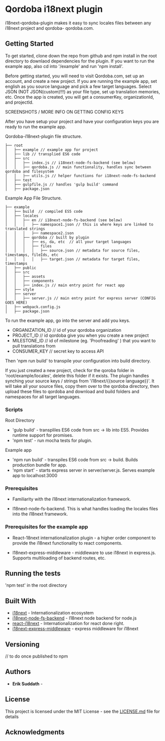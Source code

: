 # Qordoba i18next plugin

i18next-qordoba-plugin makes it easy to sync locales files between any i18next project and qordoba- qordoba.com.

## Getting Started

To get started, clone down the repo from github and npm install in the root directory to downlaod dependencies for the plugin. If you want to run the example app, also cd into '/example' and run 'npm install'.

Before getting started, you will need to visit Qordoba.com, set up an account, and create a new project. If you are running the example app, set english as you source language and pick a few target languages. Select JSON (NOT JSON(custom)!!!) as your file type, set up translation memories, etc. Once the app is created, you will get a consumerKey, organizationId, and projectId.

SCREENSHOTS / MORE INFO ON GETTING CONFIG KEYS

After you have setup your project and have your configuration keys you are ready to run the example app.

Qordoba-i18next-plugin file structure.


```
├── root
│   ├── example // example app for project
│   ├── lib // transplied ES6 code
│   ├── src
│   │   ├── index.js // i18next-node-fs-backend (see below)
│   │   ├── qordoba.js // main functionality, handles sync between qordoba and filesystem
│   │   ├── utils.js // helper functions for i18next-node-fs-backend
│   ├── test
│   ├── gulpfile.js // handles 'gulp build' command
│   ├── package.json
```

Example App File Structure.

```
├── example
│   ├── build  // compiled ES5 code
│   ├── locales
│   │   ├── en // i18next-node-fs-backend (see below)
│   │   │   ├── namespace1.json // this is where keys are linked to translated strings
│   │   │   ├── namespace2.json
│   │   ├── qordoba // built by plugin
│   │   │   ├── es, da, etc  // all your target languages
│   │   │   ├── files
│   │   │   │   ├── source.json // metadata for source files, timestamps, fileIds, etc
│   │   │   │   ├── target.json // metadata for target files, timestamps
│   ├── public
│   ├── src
│   │   ├── assets
│   │   ├── components
│   │   ├── index.js // main entry point for react app
│   ├── style
│   ├── server
│   │   ├── server.js // main entry point for express server (CONFIG GOES HERE)
│   ├── webpack.config.js
│   ├── package.json
```

To run the example app, go into the server and add you keys.
- ORGANIZATION_ID // id of your qordoba organization
- PROJECT_ID // id qordoba give you when you create a new project
- MILESTONE_ID // id of milestone (eg. 'Proofreading' ) that you want to pull translations from
- CONSUMER_KEY // secret key to access API
	
Then 'npm run build' to transpile your configuration into build directory.

If you just created a new project, check for the qoroba folder in 'root/example/locales', delete this folder if it exists. The plugin handles synching your source keys / strings from 'i18next/{{source language}}'. It will take all your source files, copy them over to the qordoba directory, then upload these files to qordoba and download and build folders and namespaces for all target languages.

### Scripts

Root Directory
- 'gulp build' - transpliles ES6 code from src -> lib into ES5. Provides runtime support for promises.
- 'npm test' - run mocha tests for plugin.

Example app
- 'npm run build' - transpiles ES6 code from src -> build. Builds production bundle for app.
- 'npm start' - starts express server in server/server.js. Serves example app to localhost:3000

### Prerequisites

- Familiarity with the i18next internationalization framework.

- I18next-node-fs-backend. This is what handles loading the locales files into the i18next framework. 

### Prerequisites for the example app

- React-18next internationalization plugin - a higher order component to provide the i18next functionality to react components.

- I18next-express-middleware - middleware to use i18next in express.js. Supports multiloading of backend routes, etc.

## Running the tests

'npm test' in the root directory

## Built With

* [i18next](http://i18next.com/) - Internationalization ecosystem
* [i18next-node-fs-backend](https://github.com/i18next/i18next-node-fs-backend/) - I18next node backend for node.js
* [react-i18next](https://github.com/i18next/react-i18next) - Internationalization for react done right.
* [i18next-express-middleware](https://github.com/i18next/i18next-express-middleware) - express middleware for i18next


## Versioning

// to do once published to npm

## Authors

* **Erik Suddath** -

## License

This project is licensed under the MIT License - see the [LICENSE.md](LICENSE.md) file for details

## Acknowledgments

